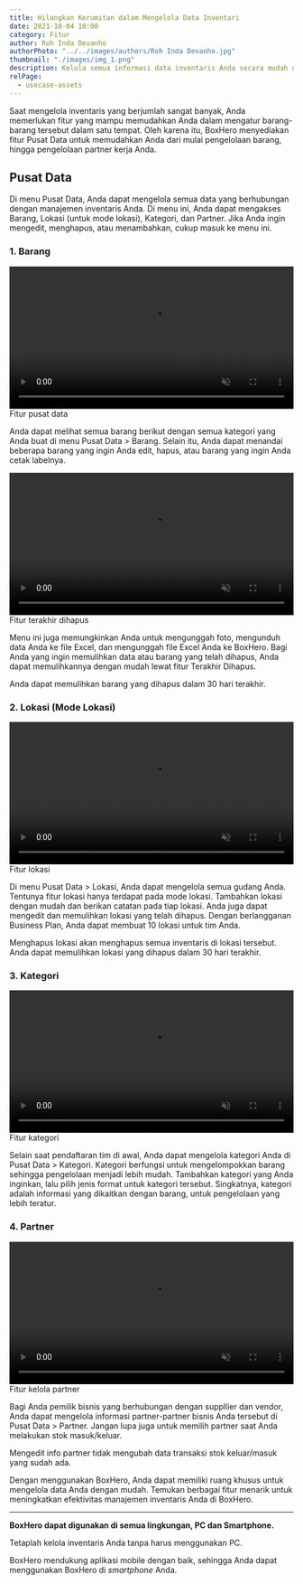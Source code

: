 ```yaml
---
title: Hilangkan Kerumitan dalam Mengelola Data Inventari
date: 2021-10-04 10:00
category: Fitur
author: Roh Inda Devanho
authorPhoto: "../../images/authors/Roh Inda Devanho.jpg"
thumbnail: "./images/img_1.png"
description: Kelola semua informasi data inventaris Anda secara mudah dengan fitur pusat data BoxHero.
relPage:
  - usecase-assets
---
```


Saat mengelola inventaris yang berjumlah sangat banyak, Anda memerlukan fitur yang mampu memudahkan Anda dalam mengatur barang-barang tersebut dalam satu tempat. Oleh karena itu, BoxHero menyediakan fitur Pusat Data untuk memudahkan Anda dari mulai pengelolaan barang, hingga pengelolaan partner kerja Anda.

## Pusat Data

Di menu Pusat Data, Anda dapat mengelola semua data yang berhubungan dengan manajemen inventaris Anda. Di menu ini, Anda dapat mengakses Barang, Lokasi (untuk mode lokasi), Kategori, dan Partner. Jika Anda ingin mengedit, menghapus, atau menambahkan, cukup masuk ke menu ini.

### 1. Barang

<video src="images/img_2.mp4" style="width:100%" muted autoplay loop playsinline></video>
<invisible>Fitur pusat data</invisible>

Anda dapat melihat semua barang berikut dengan semua kategori yang Anda buat di menu Pusat Data > Barang. Selain itu, Anda dapat menandai beberapa barang yang ingin Anda edit, hapus, atau barang yang ingin Anda cetak labelnya.

<video src="images/img_3.mp4" style="width:100%" muted autoplay loop playsinline></video>
<invisible>Fitur terakhir dihapus</invisible>

Menu ini juga memungkinkan Anda untuk mengunggah foto, mengunduh data Anda ke file Excel, dan mengunggah file Excel Anda ke BoxHero. Bagi Anda yang ingin memulihkan data atau barang yang telah dihapus, Anda dapat memulihkannya dengan mudah lewat fitur Terakhir Dihapus.

<caution-box>

Anda dapat memulihkan barang yang dihapus dalam 30 hari terakhir.

</caution-box>

### 2. Lokasi (Mode Lokasi)

<video src="images/img_4.mp4" style="width:100%" muted autoplay loop playsinline></video>
<invisible>Fitur lokasi</invisible>

Di menu Pusat Data > Lokasi, Anda dapat mengelola semua gudang Anda. Tentunya fitur lokasi hanya terdapat pada mode lokasi. Tambahkan lokasi dengan mudah dan berikan catatan pada tiap lokasi. Anda juga dapat mengedit dan memulihkan lokasi yang telah dihapus. Dengan berlangganan Business Plan, Anda dapat membuat 10 lokasi untuk tim Anda.

<caution-box>

Menghapus lokasi akan menghapus semua inventaris di lokasi tersebut.<br/>
Anda dapat memulihkan lokasi yang dihapus dalam 30 hari terakhir.

</caution-box>

### 3. Kategori

<video src="images/img_5.mp4" style="width:100%" muted autoplay loop playsinline></video>
<invisible>Fitur kategori</invisible>

Selain saat pendaftaran tim di awal, Anda dapat mengelola kategori Anda di Pusat Data > Kategori. Kategori berfungsi untuk mengelompokkan barang sehingga pengelolaan menjadi lebih mudah. Tambahkan kategori yang Anda inginkan, lalu pilih jenis format untuk kategori tersebut. Singkatnya, kategori adalah informasi yang dikaitkan dengan barang, untuk pengelolaan yang lebih teratur.

### 4. Partner

<video src="images/img_6.mp4" style="width:100%" muted autoplay loop playsinline></video>
<invisible>Fitur kelola partner</invisible>

Bagi Anda pemilik bisnis yang berhubungan dengan suppllier dan vendor, Anda dapat mengelola informasi partner-partner bisnis Anda tersebut di Pusat Data > Partner. Jangan lupa juga untuk memilih partner saat Anda melakukan stok masuk/keluar.

<caution-box>

Mengedit info partner tidak mengubah data transaksi stok keluar/masuk yang sudah ada.

</caution-box>

Dengan menggunakan BoxHero, Anda dapat memiliki ruang khusus untuk mengelola data Anda dengan mudah. Temukan berbagai fitur menarik untuk meningkatkan efektivitas manajemen inventaris Anda di BoxHero.

<hr/>

<tip-box>

**BoxHero dapat digunakan di semua lingkungan, PC dan Smartphone.**

Tetaplah kelola inventaris Anda tanpa harus menggunakan PC.

BoxHero mendukung aplikasi mobile dengan baik, sehingga Anda dapat menggunakan BoxHero di *smartphone* Anda.

</tip-box>


